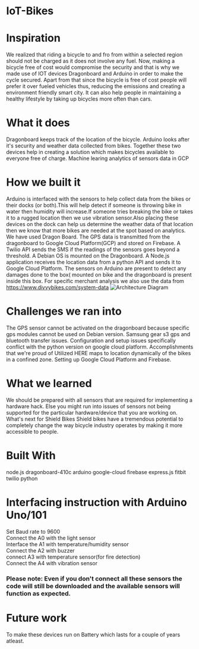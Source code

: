 # IoT-Bikes

# Inspiration<br>
We realized that riding a bicycle to and fro from within a selected region should not be charged as it does not involve any fuel.
Now, making a bicycle free of cost would compromise the security and that is why we made use of IOT devices Dragonboard and Arduino in order to make the cycle secured.
Apart from that since the bicycle is free of cost people will prefer it over fueled vehicles thus, reducing the emissions and creating a environment friendly smart city.
It can also help people in maintaining a healthy lifestyle by taking up bicycles more often than cars.

# What it does<br>
Dragonboard keeps track of the location of the bicycle.
Arduino looks after it's security and weather data collected from bikes.
Together these two devices help in creating a solution which makes bicycles available to everyone free of charge.
Machine learing analytics of sensors data in GCP
# How we built it<br>
Arduino is interfaced with the sensors to help collect data from the bikes or their docks (or both).This will help detect if someone is throwing bike in water then humidity will increase.If someone tries breaking the bike or takes it to a rugged location then we use vibration sensor.Also placing these devices on the dock can help us determine the weather data of that location then we know that more bikes are needed at the spot based on analytics.
We have used Dragon Board.
The GPS data is transmitted from the dragonboard to Google Cloud Platform(GCP) and stored on Firebase.
A Twilio API sends the SMS if the readings of the sensors goes beyond a threshold.
A Debian OS is mounted on the Dragonboard.
A Node.js application receives the location data from a python API and sends it to Google Cloud Platform.
The sensors on Arduino are present to detect any damages done to the box( mounted on bike and the dragonboard is present inside this box.
For specific merchant analysis we also use the data from https://www.divvybikes.com/system-data
![Architecture Diagram](https://github.com/harsh543/IoT-Bikes/blob/master/images/Arch.png "Architecture Diagram")

# Challenges we ran into<br>
The GPS sensor cannot be activated on the dragonboard because specific gps modules cannot be used on Debian version. Samsung gear s3 gps and bluetooth transfer issues.
Configuration and setup issues specifically conflict with the python version on google cloud platform.
Accomplishments that we're proud of
Utilized HERE maps to location dynamically of the bikes in a confined zone.
Setting up Google Cloud Platform and Firebase.

# What we learned<br>
We should be prepared with all sensors that are required for implementing a hardware hack. Else you might run into issues of sensors not being supported for the particular hardware/device that you are working on.
What's next for Shield Bikes
Shield bikes have a tremendous potential to completely change the way bicycle industry operates by making it more accessible to people.

# Built With<br>
node.js
dragonboard-410c
arduino
google-cloud
firebase
express.js
fitbit
twilio
python

# Interfacing instruction with Arduino Uno/101<br/>
Set Baud rate to 9600 <br/>
Connect the A0 with the light sensor <br/>
Interface the A1 with temperature/humidity sensor<br/>
Connect the A2 with buzzer<br/>
connect A3 with temperature sensor(for fire detection)<br/>
Connect the A4 with vibration sensor<br/>
### Please note: Even if you don't connect all these sensors the code will still be downloaded and the available sensors will function as expected.
# Future work
To make these devices run on Battery which lasts for a couple of years atleast.

